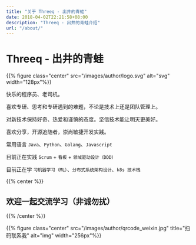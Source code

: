 ```yaml
---
title: "关于 Threeq - 出井的青蛙"
date: 2018-04-02T22:21:58+08:00
description: "Threeq - 出井的青蛙介绍"
url: "/about/"
---
```


# Threeq - 出井的青蛙

{{% figure class="center" src="/images/author/logo.svg" alt="svg" width="128px"%}}

快乐的程序员、老司机。

喜欢专研、思考和专研遇到的难题，不论是技术上还是团队管理上。

对新技术保持好奇、热爱和谨慎的态度。坚信技术能让明天更美好。

喜欢分享，开源追随者，崇尚敏捷开发实践。

常用语言 `Java`、`Python`、`Golang`、`Javascript`

目前正在实践 `Scrum` + `看板` + `领域驱动设计（DDD）`

目前正在学 `习机器学习（ML）`、`分布式系统架构设计`、`k8s 技术栈`



{{% center %}}

## 欢迎一起交流学习（非诚勿扰）

{{% /center %}}

{{% figure class="center" src="/images/author/qrcode_weixin.jpg" title="扫码联系我" alt="img" width="256px"%}}



